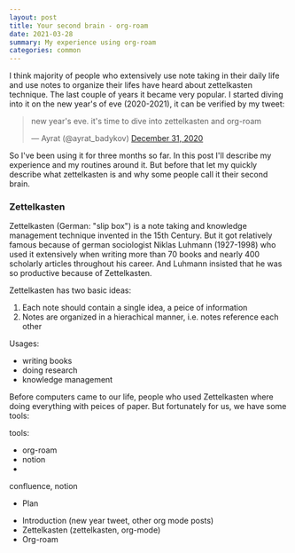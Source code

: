 ```yaml
---
layout: post
title: Your second brain - org-roam
date: 2021-03-28
summary: My experience using org-roam
categories: common
---
```


I think majority of people who extensively use note taking in their daily life and use notes to organize their lifes have heard about zettelkasten technique. The last couple of years it became very popular. I started diving into it on the new year's of eve (2020-2021), it can be verified by my tweet:

<blockquote class="twitter-tweet"><p lang="en" dir="ltr">new year&#39;s eve. it&#39;s time to dive into zettelkasten and org-roam</p>&mdash; Ayrat (@ayrat_badykov) <a href="https://twitter.com/ayrat_badykov/status/1344666526411067392?ref_src=twsrc%5Etfw">December 31, 2020</a></blockquote> <script async src="https://platform.twitter.com/widgets.js" charset="utf-8"></script>

So I've been using it for three months so far. In this post I'll describe my experience and my routines around it. But before that let my quickly describe what zettelkasten is and why some people call it their second brain.

###  Zettelkasten

Zettelkasten (German: "slip box") is a note taking and knowledge management technique invented in the 15th Century. But it got relatively famous because of german sociologist  Niklas Luhmann (1927-1998) who used it extensively when writing more than 70 books and nearly 400 scholarly articles throughout his career. And Luhmann insisted that he was so productive because of Zettelkasten.

Zettelkasten has two basic ideas:
1. Each note should contain a single idea, a peice of information
2. Notes are organized in a hierachical manner, i.e. notes reference each other

Usages:
- writing books
- doing research
- knowledge management


Before computers came to our life, people who used Zettelkasten where doing everything with peices of paper. But fortunately for us, we have some tools:

tools:
- org-roam
- notion
-


confluence, notion



* Plan
- Introduction (new year tweet, other org mode posts)
- Zettelkasten (zettelkasten, org-mode)
- Org-roam
